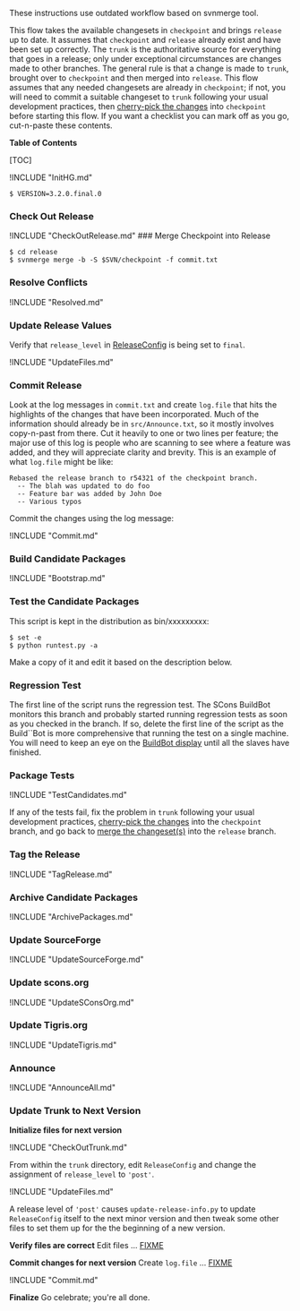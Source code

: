 These instructions use outdated workflow based on svnmerge tool.

This flow takes the available changesets in `checkpoint` and brings `release` up to date.  It assumes that `checkpoint` and `release` already exist and have been set up correctly. The `trunk` is the authoritative source for everything that goes in a release; only under exceptional circumstances are changes made to other branches.  The general rule is that a change is made to `trunk`, brought over to `checkpoint` and then merged into `release`. This flow assumes that any needed changesets are already in `checkpoint`; if not, you will need to commit a suitable changeset to `trunk` following your usual development practices, then [cherry-pick the changes](ReleaseHOWTO/TipCherryPick) into `checkpoint` before starting this flow. If you want a checklist you can mark off as you go, cut-n-paste these contents.

**Table of Contents**

[TOC]

!INCLUDE "InitHG.md"

```
$ VERSION=3.2.0.final.0
```
### Check Out Release

!INCLUDE "CheckOutRelease.md" 
<a name="MergeAgain"></a> ### Merge Checkpoint into Release

```
$ cd release
$ svnmerge merge -b -S $SVN/checkpoint -f commit.txt
```

### Resolve Conflicts

!INCLUDE "Resolved.md"

### Update Release Values

Verify that `release_level` in [ReleaseConfig](ReleaseConfig) is being set to `final`.

!INCLUDE "UpdateFiles.md"

### Commit Release

Look at the log messages in `commit.txt` and create `log.file` that hits the highlights of the changes that have been incorporated.  Much of the information should already be in `src/Announce.txt`, so it mostly involves copy-n-past from there.  Cut it heavily to one or two lines per feature; the major use of this log is people who are scanning to see where a feature was added, and they will appreciate clarity and brevity.  This is an example of what `log.file` might be like:

```
Rebased the release branch to r54321 of the checkpoint branch.
  -- The blah was updated to do foo
  -- Feature bar was added by John Doe
  -- Various typos
```

Commit the changes using the log message: 

!INCLUDE "Commit.md"

### Build Candidate Packages
!INCLUDE "Bootstrap.md"

### Test the Candidate Packages
This script is kept in the distribution as bin/xxxxxxxxx:
```
$ set -e
$ python runtest.py -a
```
Make a copy of it and edit it based on the description below.

### Regression Test

The first line of the script runs the regression test.  The SCons BuildBot monitors this branch and probably started running regression tests as soon as you checked in the branch.  If so, delete the first line of the script as the Build``Bot is more comprehensive that running the test on a single machine.  You will need to keep an eye on the [BuildBot display](http://buildbot.scons.org/console?branch=release) until all the slaves have finished.

### Package Tests

!INCLUDE "TestCandidates.md"

If any of the tests fail, fix the problem in `trunk` following your usual development practices, [cherry-pick the changes](ReleaseHOWTO/TipCherryPick) into the `checkpoint` branch, and go back to [merge the changeset(s)](ReleaseHOWTO/TipFinalBody) into the `release` branch.

### Tag the Release
!INCLUDE "TagRelease.md"

### Archive Candidate Packages
!INCLUDE "ArchivePackages.md"

 ### Update SourceForge
!INCLUDE "UpdateSourceForge.md" 

### Update scons.org
!INCLUDE "UpdateSConsOrg.md" 

### Update Tigris.org
!INCLUDE "UpdateTigris.md" 

### Announce
!INCLUDE "AnnounceAll.md" 

### Update Trunk to Next Version

**Initialize files for next version** 

!INCLUDE "CheckOutTrunk.md" 

From within the `trunk` directory, edit `ReleaseConfig` and change the assignment of `release_level` to `'post'`. 

!INCLUDE "UpdateFiles.md" 

A release level of `'post'` causes `update-release-info.py` to update `ReleaseConfig` itself to the next minor version and then tweak some other files to set them up for the the beginning of a new version.

**Verify files are correct** Edit files ... [FIXME](ReleaseHOWTO/TipFinalBody)

**Commit changes for next version** Create `log.file` ... [FIXME](ReleaseHOWTO/TipFinalBody) 

!INCLUDE "Commit.md"

**Finalize** Go celebrate; you're all done. 
